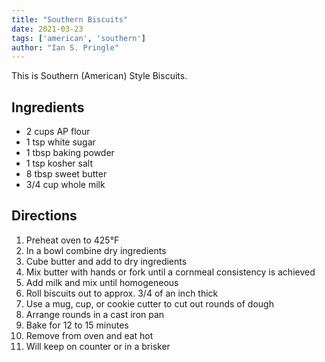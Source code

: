 ```yaml
---
title: "Southern Biscuits"
date: 2021-03-23
tags: ['american', 'southern']
author: "Ian S. Pringle"
---
```


This is Southern (American) Style Biscuits.

## Ingredients

- 2 cups AP flour
- 1 tsp white sugar
- 1 tbsp baking powder
- 1 tsp kosher salt
- 8 tbsp sweet butter
- 3/4 cup whole milk

## Directions

1. Preheat oven to 425°F
2. In a bowl combine dry ingredients
3. Cube butter and add to dry ingredients
4. Mix butter with hands or fork until a cornmeal consistency is achieved
5. Add milk and mix until homogeneous
6. Roll biscuits out to approx. 3/4 of an inch thick
7. Use a mug, cup, or cookie cutter to cut out rounds of dough
8. Arrange rounds in a cast iron pan
9. Bake for 12 to 15 minutes
10. Remove from oven and eat hot
11. Will keep on counter or in a brisker
